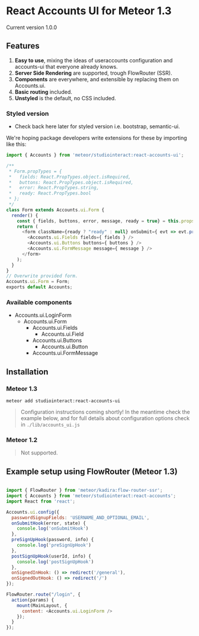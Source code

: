 # React Accounts UI for Meteor 1.3

Current version 1.0.0

## Features

1. **Easy to use**, mixing the ideas of useraccounts configuration and accounts-ui that everyone already knows.
2. **Server Side Rendering** are supported, trough FlowRouter (SSR).
3. **Components** are everywhere, and extensible by replacing them on Accounts.ui.
4. **Basic routing** included.
5. **Unstyled** is the default, no CSS included.

### Styled version

* Check back here later for styled version i.e. bootstrap, semantic-ui.

We're hoping package developers write extensions for these by importing like this:

```javascript
import { Accounts } from 'meteor/studiointeract:react-accounts-ui';

/**
 * Form.propTypes = {
 *   fields: React.PropTypes.object.isRequired,
 *   buttons: React.PropTypes.object.isRequired,
 *   error: React.PropTypes.string,
 *   ready: React.PropTypes.bool
 * };
 */
class Form extends Accounts.ui.Form {
  render() {
    const { fields, buttons, error, message, ready = true} = this.props;
    return (
      <form className={ready ? "ready" : null} onSubmit={ evt => evt.preventDefault() } className="accounts-ui">
        <Accounts.ui.Fields fields={ fields } />
        <Accounts.ui.Buttons buttons={ buttons } />
        <Accounts.ui.FormMessage message={ message } />
      </form>
    );
  }
}
// Overwrite provided form.
Accounts.ui.Form = Form;
exports default Accounts;

```

### Available components

* Accounts.ui.LoginForm
  * Accounts.ui.Form
    * Accounts.ui.Fields
      * Accounts.ui.Field
    * Accounts.ui.Buttons
      * Accounts.ui.Button
    * Accounts.ui.FormMessage

## Installation

### Meteor 1.3

`meteor add studiointeract:react-accounts-ui`

> Configuration instructions coming shortly! In the meantime check the example below, and for full details about configuration options check in `./lib/accounts_ui.js`

### Meteor 1.2

> Not supported.

## Example setup using FlowRouter (Meteor 1.3)

```javascript

import { FlowRouter } from 'meteor/kadira:flow-router-ssr';
import { Accounts } from 'meteor/studiointeract:react-accounts';
import React from 'react';

Accounts.ui.config({
  passwordSignupFields: 'USERNAME_AND_OPTIONAL_EMAIL',
  onSubmitHook(error, state) {
    console.log('onSubmitHook')
  },
  preSignUpHook(password, info) {
    console.log('preSignUpHook')
  },
  postSignUpHook(userId, info) {
    console.log('postSignUpHook')
  },
  onSignedInHook: () => redirect('/general'),
  onSignedOutHook: () => redirect('/')
});

FlowRouter.route("/login", {
  action(params) {
    mount(MainLayout, {
      content: <Accounts.ui.LoginForm />
    });
  }
});

```
